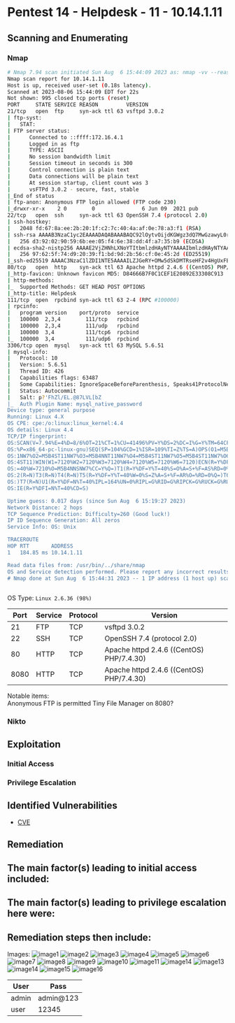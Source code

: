 # Pentest 14 - Helpdesk - 11 - 10.14.1.11

## Scanning and Enumerating

### Nmap
```bash
# Nmap 7.94 scan initiated Sun Aug  6 15:44:09 2023 as: nmap -vv --reason -Pn -T4 -sV -sC --version-all -A --osscan-guess -oN /home/kali/reports/14-helpdesk/results/10.14.1.11/scans/_quick_tcp_nmap.txt -oX /home/kali/reports/14-helpdesk/results/10.14.1.11/scans/xml/_quick_tcp_nmap.xml 10.14.1.11
Nmap scan report for 10.14.1.11
Host is up, received user-set (0.18s latency).
Scanned at 2023-08-06 15:44:09 EDT for 22s
Not shown: 995 closed tcp ports (reset)
PORT     STATE SERVICE REASON         VERSION
21/tcp   open  ftp     syn-ack ttl 63 vsftpd 3.0.2
| ftp-syst: 
|   STAT: 
| FTP server status:
|      Connected to ::ffff:172.16.4.1
|      Logged in as ftp
|      TYPE: ASCII
|      No session bandwidth limit
|      Session timeout in seconds is 300
|      Control connection is plain text
|      Data connections will be plain text
|      At session startup, client count was 3
|      vsFTPd 3.0.2 - secure, fast, stable
|_End of status
| ftp-anon: Anonymous FTP login allowed (FTP code 230)
|_drwxr-xr-x    2 0        0               6 Jun 09  2021 pub
22/tcp   open  ssh     syn-ack ttl 63 OpenSSH 7.4 (protocol 2.0)
| ssh-hostkey: 
|   2048 fd:67:8a:ee:2b:20:1f:c2:7c:40:4a:af:0e:78:a3:f1 (RSA)
| ssh-rsa AAAAB3NzaC1yc2EAAAADAQABAAABAQC92lOytvOijdKGWgz3dQ7MwGzawyL0r9xvXstYxLdwFwuM7Rgh9thaLGc8lgp14SygOayjzj19RYCz72PtUVzGMJQ3H4ZtpyJrsjxu7hzHnYD6heqQwgi1c0EpCdGdnRj+15Ljvo0WqHikeIvPsZ5YA9sIpIDB+D96OTqaB7tXPmA3s9+DUg5HK1cO+ZuErFLkCPGcwcP42pbDSghikZzuHZuF8IIyCVtg6ReUOrg57cRBIwfXtPkA/JrgSoSfGOX6klt2JHB/PYa54Qs3uf5O2wy31UqURg3MvlOho+Wk1d7mgKg13LpQk9BUfaKbkgLHC1sRI+UVm84eKKPrOhgb
|   256 d3:92:02:90:59:6b:ee:05:f4:6e:38:dd:4f:a7:35:b9 (ECDSA)
| ecdsa-sha2-nistp256 AAAAE2VjZHNhLXNoYTItbmlzdHAyNTYAAAAIbmlzdHAyNTYAAABBBFLn8+9sYeWEV64JF1QYfk48YyfdlwUVgsIglwOf0qEO6lY6CT5Ej0JDnkJngfjREfg7ixU6F9EGk+lHW5GXzIw=
|   256 97:62:5f:74:d9:20:39:f1:bd:9d:2b:56:cf:0e:45:2d (ED25519)
|_ssh-ed25519 AAAAC3NzaC1lZDI1NTE5AAAAILZJGeRY+OMw5dSkDMTRseHF2v4HgUxFBTIa5mP8iJHX
80/tcp   open  http    syn-ack ttl 63 Apache httpd 2.4.6 ((CentOS) PHP/7.4.29)
|_http-favicon: Unknown favicon MD5: D84666B7F0C1CEF1E20892E33308C913
| http-methods: 
|_  Supported Methods: GET HEAD POST OPTIONS
|_http-title: Helpdesk
111/tcp  open  rpcbind syn-ack ttl 63 2-4 (RPC #100000)
| rpcinfo: 
|   program version    port/proto  service
|   100000  2,3,4        111/tcp   rpcbind
|   100000  2,3,4        111/udp   rpcbind
|   100000  3,4          111/tcp6  rpcbind
|_  100000  3,4          111/udp6  rpcbind
3306/tcp open  mysql   syn-ack ttl 63 MySQL 5.6.51
| mysql-info: 
|   Protocol: 10
|   Version: 5.6.51
|   Thread ID: 426
|   Capabilities flags: 63487
|   Some Capabilities: IgnoreSpaceBeforeParenthesis, Speaks41ProtocolNew, Support41Auth, SupportsCompression, SupportsLoadDataLocal, FoundRows, SupportsTransactions, IgnoreSigpipes, ConnectWithDatabase, Speaks41ProtocolOld, LongPassword, LongColumnFlag, InteractiveClient, DontAllowDatabaseTableColumn, ODBCClient, SupportsMultipleResults, SupportsMultipleStatments, SupportsAuthPlugins
|   Status: Autocommit
|   Salt: p?'FhZl/EL.@87LVL[bZ
|_  Auth Plugin Name: mysql_native_password
Device type: general purpose
Running: Linux 4.X
OS CPE: cpe:/o:linux:linux_kernel:4.4
OS details: Linux 4.4
TCP/IP fingerprint:
OS:SCAN(V=7.94%E=4%D=8/6%OT=21%CT=1%CU=41496%PV=Y%DS=2%DC=I%G=Y%TM=64CFF81F
OS:%P=x86_64-pc-linux-gnu)SEQ(SP=104%GCD=1%ISR=109%TI=Z%TS=A)OPS(O1=M5B4ST1
OS:1NW7%O2=M5B4ST11NW7%O3=M5B4NNT11NW7%O4=M5B4ST11NW7%O5=M5B4ST11NW7%O6=M5B
OS:4ST11)WIN(W1=7120%W2=7120%W3=7120%W4=7120%W5=7120%W6=7120)ECN(R=Y%DF=Y%T
OS:=40%W=7210%O=M5B4NNSNW7%CC=Y%Q=)T1(R=Y%DF=Y%T=40%S=O%A=S+%F=AS%RD=0%Q=)T
OS:2(R=N)T3(R=N)T4(R=N)T5(R=Y%DF=Y%T=40%W=0%S=Z%A=S+%F=AR%O=%RD=0%Q=)T6(R=N
OS:)T7(R=N)U1(R=Y%DF=N%T=40%IPL=164%UN=0%RIPL=G%RID=G%RIPCK=G%RUCK=G%RUD=G)
OS:IE(R=Y%DFI=N%T=40%CD=S)

Uptime guess: 0.017 days (since Sun Aug  6 15:19:27 2023)
Network Distance: 2 hops
TCP Sequence Prediction: Difficulty=260 (Good luck!)
IP ID Sequence Generation: All zeros
Service Info: OS: Unix

TRACEROUTE
HOP RTT       ADDRESS
1   184.85 ms 10.14.1.11

Read data files from: /usr/bin/../share/nmap
OS and Service detection performed. Please report any incorrect results at https://nmap.org/submit/ .
# Nmap done at Sun Aug  6 15:44:31 2023 -- 1 IP address (1 host up) scanned in 21.90 seconds
     
```

OS Type: `Linux 2.6.36 (98%)`

| Port | Service | Protocol | Version |
| -----| ------- | -------- | ------- |
| 21   | FTP | TCP | vsftpd 3.0.2 |
| 22  | SSH | TCP | OpenSSH 7.4 (protocol 2.0) |
| 80   | HTTP | TCP | Apache httpd 2.4.6 ((CentOS) PHP/7.4.30) |
| 8080   | HTTP | TCP | Apache httpd 2.4.6 ((CentOS) PHP/7.4.30) |


Notable items:  
Anonymous FTP is permitted
Tiny File Manager on 8080?

### Nikto

## Exploitation

### Initial Access

### Privilege Escalation

## Identified Vulnerabilities

- [CVE]()


## Remediation

The main factor(s) leading to initial access included:  
-

The main factor(s) leading to privilege escalation here were:  
- 

Remediation steps then include:
- 

Images:
![image1](/VHL/Reports/images/014/14_1.png)
![image2](/VHL/Reports/014/images/14_2.png)
![image3](/VHL/Reports/014/images/14_3.png)
![image4](/VHL/Reports/014/images/14_4.png)
![image5](/VHL/Reports/014/images/14_5.png)
![image6](/VHL/Reports/014/images/14_6.png)
![image7](/VHL/Reports/014/images/14_7.png)
![image8](/VHL/Reports/014/images/14_8.png)
![image9](/VHL/Reports/014/images/14_9.png)
![image10](/VHL/Reports/014/images/14_10.png)
![image11](/VHL/Reports/014/images/14_11.png)
![image14](/VHL/Reports/014/images/14_12.png)
![image13](/VHL/Reports/014/images/14_13.png)
![image14](/VHL/Reports/014/images/14_14.png)
![image15](/VHL/Reports/014/images/14_15.png)
![image16](/VHL/Reports/014/images/14_16.png)

| User | Pass |
| ---- | ---- | 
| admin | admin@123 | 
| user | 12345 |


